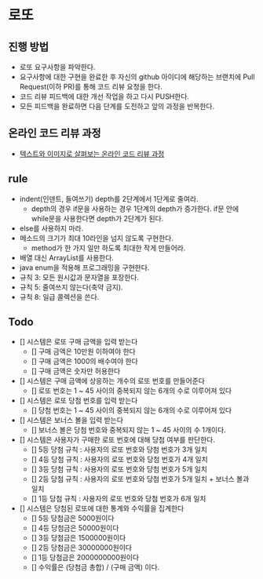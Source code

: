 # 로또
## 진행 방법
* 로또 요구사항을 파악한다.
* 요구사항에 대한 구현을 완료한 후 자신의 github 아이디에 해당하는 브랜치에 Pull Request(이하 PR)를 통해 코드 리뷰 요청을 한다.
* 코드 리뷰 피드백에 대한 개선 작업을 하고 다시 PUSH한다.
* 모든 피드백을 완료하면 다음 단계를 도전하고 앞의 과정을 반복한다.

## 온라인 코드 리뷰 과정
* [텍스트와 이미지로 살펴보는 온라인 코드 리뷰 과정](https://github.com/next-step/nextstep-docs/tree/master/codereview)

## rule
- indent(인덴트, 들여쓰기) depth를 2단계에서 1단계로 줄여라.
  - depth의 경우 if문을 사용하는 경우 1단계의 depth가 증가한다. if문 안에 while문을 사용한다면 depth가 2단계가 된다.
- else를 사용하지 마라.
- 메소드의 크기가 최대 10라인을 넘지 않도록 구현한다.
  - method가 한 가지 일만 하도록 최대한 작게 만들어라.
- 배열 대신 ArrayList를 사용한다.
- java enum을 적용해 프로그래밍을 구현한다.
- 규칙 3: 모든 원시값과 문자열을 포장한다.
- 규칙 5: 줄여쓰지 않는다(축약 금지).
- 규칙 8: 일급 콜렉션을 쓴다.


## Todo
- [] 시스템은 로또 구매 금액을 입력 받는다
  - [] 구매 금액은 10만원 이하여야 한다
  - [] 구매 금액은 1000의 배수여야 한다
  - [] 구매 금액은 숫자만 허용한다
- [] 시스템은 구매 금액에 상응하는 개수의 로또 번호를 만들어준다
  - [] 로또 번호는 1 ~ 45 사이의 중복되지 않는 6개의 수로 이루어져 있다
- [] 시스템은 로또 당첨 번호를 입력 받는다
  - [] 당첨 번호는 1 ~ 45 사이의 중복되지 않는 6개의 수로 이루어져 있다
- [] 시스템은 보너스 볼을 입력 받는다
  - [] 보너스 볼은 당첨 번호와 중복되지 않는 1 ~ 45 사이의 수 1개이다.
- [] 시스템은 사용자가 구매한 로또 번호에 대해 당첨 여부를 판단한다.
  - [] 5등 당첨 규칙 : 사용자의 로또 번호와 당첨 번호가 3개 일치
  - [] 4등 당첨 규칙 : 사용자의 로또 번호와 당첨 번호가 4개 일치
  - [] 3등 당첨 규칙 : 사용자의 로또 번호와 당첨 번호가 5개 일치
  - [] 2등 당첨 규칙 : 사용자의 로또 번호와 당첨 번호가 5개 일치 + 보너스 볼과 일치
  - [] 1등 당첨 규칙 : 사용자의 로또 번호와 당첨 번호가 6개 일치
- [] 시스템은 당첨된 로또에 대한 통계와 수익률을 집계한다
  - [] 5등 당첨금은 5000원이다
  - [] 4등 당첨금은 50000원이다
  - [] 3등 당첨금은 1500000원이다
  - [] 2등 당첨금은 30000000원이다
  - [] 1등 당첨금은 2000000000원이다
  - [] 수익률은 (당첨금 총합) / (구매 금액) 이다.


